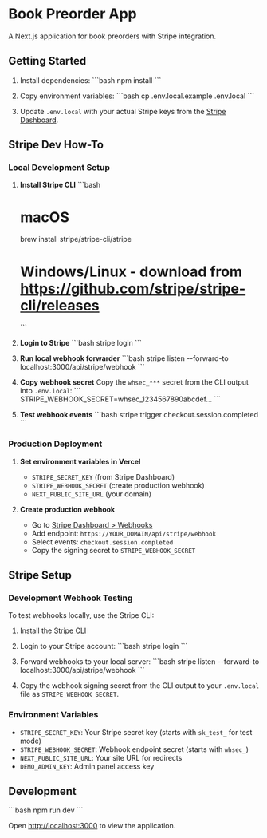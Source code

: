 # Book Preorder App

A Next.js application for book preorders with Stripe integration.

## Getting Started

1. Install dependencies:
\`\`\`bash
npm install
\`\`\`

2. Copy environment variables:
\`\`\`bash
cp .env.local.example .env.local
\`\`\`

3. Update `.env.local` with your actual Stripe keys from the [Stripe Dashboard](https://dashboard.stripe.com/apikeys).

## Stripe Dev How-To

### Local Development Setup

1. **Install Stripe CLI**
   \`\`\`bash
   # macOS
   brew install stripe/stripe-cli/stripe
   
   # Windows/Linux - download from https://github.com/stripe/stripe-cli/releases
   \`\`\`

2. **Login to Stripe**
   \`\`\`bash
   stripe login
   \`\`\`

3. **Run local webhook forwarder**
   \`\`\`bash
   stripe listen --forward-to localhost:3000/api/stripe/webhook
   \`\`\`

4. **Copy webhook secret**
   Copy the `whsec_***` secret from the CLI output into `.env.local`:
   \`\`\`
   STRIPE_WEBHOOK_SECRET=whsec_1234567890abcdef...
   \`\`\`

5. **Test webhook events**
   \`\`\`bash
   stripe trigger checkout.session.completed
   \`\`\`

### Production Deployment

1. **Set environment variables in Vercel**
   - `STRIPE_SECRET_KEY` (from Stripe Dashboard)
   - `STRIPE_WEBHOOK_SECRET` (create production webhook)
   - `NEXT_PUBLIC_SITE_URL` (your domain)

2. **Create production webhook**
   - Go to [Stripe Dashboard > Webhooks](https://dashboard.stripe.com/webhooks)
   - Add endpoint: `https://YOUR_DOMAIN/api/stripe/webhook`
   - Select events: `checkout.session.completed`
   - Copy the signing secret to `STRIPE_WEBHOOK_SECRET`

## Stripe Setup

### Development Webhook Testing

To test webhooks locally, use the Stripe CLI:

1. Install the [Stripe CLI](https://stripe.com/docs/stripe-cli)
2. Login to your Stripe account:
\`\`\`bash
stripe login
\`\`\`

3. Forward webhooks to your local server:
\`\`\`bash
stripe listen --forward-to localhost:3000/api/stripe/webhook
\`\`\`

4. Copy the webhook signing secret from the CLI output to your `.env.local` file as `STRIPE_WEBHOOK_SECRET`.

### Environment Variables

- `STRIPE_SECRET_KEY`: Your Stripe secret key (starts with `sk_test_` for test mode)
- `STRIPE_WEBHOOK_SECRET`: Webhook endpoint secret (starts with `whsec_`)
- `NEXT_PUBLIC_SITE_URL`: Your site URL for redirects
- `DEMO_ADMIN_KEY`: Admin panel access key

## Development

\`\`\`bash
npm run dev
\`\`\`

Open [http://localhost:3000](http://localhost:3000) to view the application.
